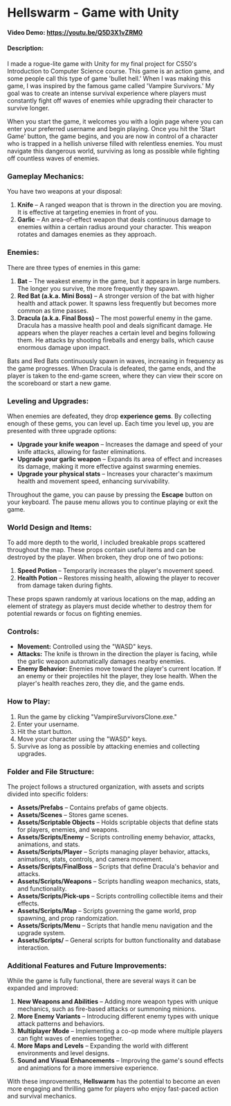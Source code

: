 # Hellswarm - Game with Unity

#### Video Demo:  <https://youtu.be/Q5D3X1vZRM0>

#### Description:
I made a rogue-lite game with Unity for my final project for CS50's Introduction to Computer Science course. This game is an action game, and some people call this type of game 'bullet hell.' When I was making this game, I was inspired by the famous game called 'Vampire Survivors.' My goal was to create an intense survival experience where players must constantly fight off waves of enemies while upgrading their character to survive longer.

When you start the game, it welcomes you with a login page where you can enter your preferred username and begin playing. Once you hit the 'Start Game' button, the game begins, and you are now in control of a character who is trapped in a hellish universe filled with relentless enemies. You must navigate this dangerous world, surviving as long as possible while fighting off countless waves of enemies.

### Gameplay Mechanics:
You have two weapons at your disposal:
1. **Knife** – A ranged weapon that is thrown in the direction you are moving. It is effective at targeting enemies in front of you.
2. **Garlic** – An area-of-effect weapon that deals continuous damage to enemies within a certain radius around your character. This weapon rotates and damages enemies as they approach.

### Enemies:
There are three types of enemies in this game:
1. **Bat** – The weakest enemy in the game, but it appears in large numbers. The longer you survive, the more frequently they spawn.
2. **Red Bat (a.k.a. Mini Boss)** – A stronger version of the bat with higher health and attack power. It spawns less frequently but becomes more common as time passes.
3. **Dracula (a.k.a. Final Boss)** – The most powerful enemy in the game. Dracula has a massive health pool and deals significant damage. He appears when the player reaches a certain level and begins following them. He attacks by shooting fireballs and energy balls, which cause enormous damage upon impact.

Bats and Red Bats continuously spawn in waves, increasing in frequency as the game progresses. When Dracula is defeated, the game ends, and the player is taken to the end-game screen, where they can view their score on the scoreboard or start a new game.

### Leveling and Upgrades:
When enemies are defeated, they drop **experience gems**. By collecting enough of these gems, you can level up. Each time you level up, you are presented with three upgrade options:
- **Upgrade your knife weapon** – Increases the damage and speed of your knife attacks, allowing for faster eliminations.
- **Upgrade your garlic weapon** – Expands its area of effect and increases its damage, making it more effective against swarming enemies.
- **Upgrade your physical stats** – Increases your character's maximum health and movement speed, enhancing survivability.

Throughout the game, you can pause by pressing the **Escape** button on your keyboard. The pause menu allows you to continue playing or exit the game.

### World Design and Items:
To add more depth to the world, I included breakable props scattered throughout the map. These props contain useful items and can be destroyed by the player. When broken, they drop one of two potions:
1. **Speed Potion** – Temporarily increases the player's movement speed.
2. **Health Potion** – Restores missing health, allowing the player to recover from damage taken during fights.

These props spawn randomly at various locations on the map, adding an element of strategy as players must decide whether to destroy them for potential rewards or focus on fighting enemies.

### Controls:
- **Movement:** Controlled using the "WASD" keys.
- **Attacks:** The knife is thrown in the direction the player is facing, while the garlic weapon automatically damages nearby enemies.
- **Enemy Behavior:** Enemies move toward the player's current location. If an enemy or their projectiles hit the player, they lose health. When the player's health reaches zero, they die, and the game ends.

### How to Play:
1. Run the game by clicking "VampireSurvivorsClone.exe."
2. Enter your username.
3. Hit the start button.
4. Move your character using the "WASD" keys.
5. Survive as long as possible by attacking enemies and collecting upgrades.

### Folder and File Structure:
The project follows a structured organization, with assets and scripts divided into specific folders:

- **Assets/Prefabs** – Contains prefabs of game objects.
- **Assets/Scenes** – Stores game scenes.
- **Assets/Scriptable Objects** – Holds scriptable objects that define stats for players, enemies, and weapons.
- **Assets/Scripts/Enemy** – Scripts controlling enemy behavior, attacks, animations, and stats.
- **Assets/Scripts/Player** – Scripts managing player behavior, attacks, animations, stats, controls, and camera movement.
- **Assets/Scripts/FinalBoss** – Scripts that define Dracula's behavior and attacks.
- **Assets/Scripts/Weapons** – Scripts handling weapon mechanics, stats, and functionality.
- **Assets/Scripts/Pick-ups** – Scripts controlling collectible items and their effects.
- **Assets/Scripts/Map** – Scripts governing the game world, prop spawning, and prop randomization.
- **Assets/Scripts/Menu** – Scripts that handle menu navigation and the upgrade system.
- **Assets/Scripts/** – General scripts for button functionality and database interaction.

### Additional Features and Future Improvements:
While the game is fully functional, there are several ways it can be expanded and improved:
1. **New Weapons and Abilities** – Adding more weapon types with unique mechanics, such as fire-based attacks or summoning minions.
2. **More Enemy Variants** – Introducing different enemy types with unique attack patterns and behaviors.
3. **Multiplayer Mode** – Implementing a co-op mode where multiple players can fight waves of enemies together.
4. **More Maps and Levels** – Expanding the world with different environments and level designs.
5. **Sound and Visual Enhancements** – Improving the game's sound effects and animations for a more immersive experience.

With these improvements, **Hellswarm** has the potential to become an even more engaging and thrilling game for players who enjoy fast-paced action and survival mechanics.

